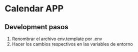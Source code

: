 # Calendar APP

## Development pasos

1. Renombrar el archivo env.template por .env
2. Hacer los cambios respectivos en las variables de entorno